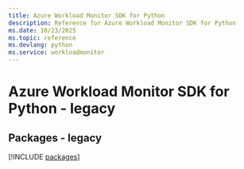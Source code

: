 ```yaml
---
title: Azure Workload Monitor SDK for Python
description: Reference for Azure Workload Monitor SDK for Python
ms.date: 10/23/2025
ms.topic: reference
ms.devlang: python
ms.service: workloadmonitor
---
```

# Azure Workload Monitor SDK for Python - legacy
## Packages - legacy
[!INCLUDE [packages](workload-monitor-index.md)]